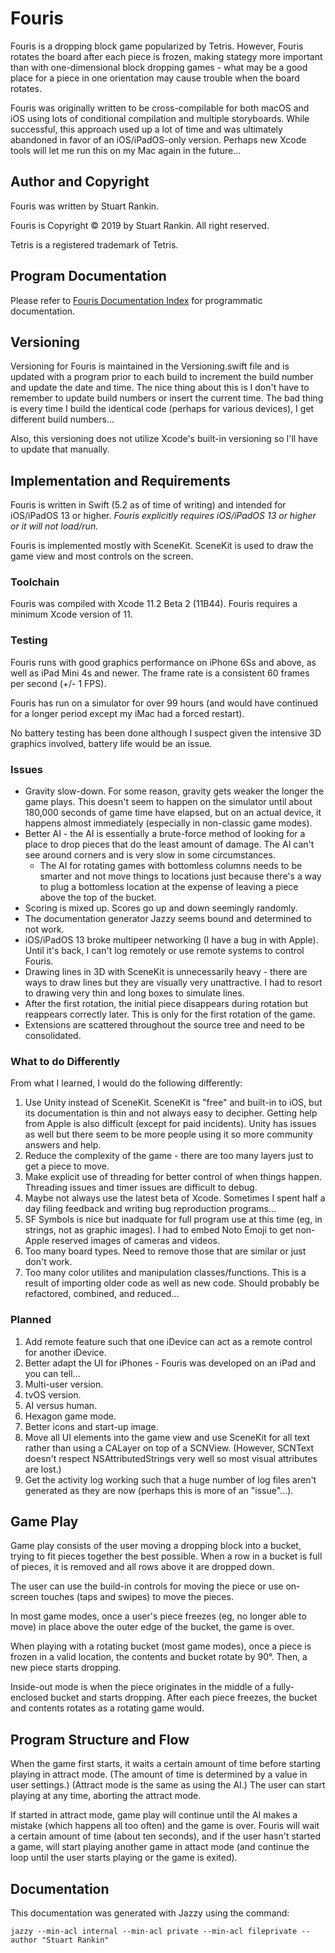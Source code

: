 # Fouris
 Fouris is a dropping block game popularized by Tetris. However, Fouris rotates the board after each piece is frozen, making stategy more important than with one-dimensional block dropping games - what may be a good place for a piece in one orientation may cause trouble when the board rotates.

Fouris was originally written to be cross-compilable for both macOS and iOS using lots of conditional compilation and multiple storyboards. While successful, this approach used up a lot of time and was ultimately abandoned in favor of an iOS/iPadOS-only version. Perhaps new Xcode tools will let me run this on my Mac again in the future...
## Author and Copyright
Fouris was written by Stuart Rankin.

Fouris is Copyright © 2019 by Stuart Rankin. All right reserved.

Tetris is a registered trademark of Tetris.
## Program Documentation
Please refer to [Fouris Documentation Index](https://github.com/sjrankin/Fouris/blob/master/docs/index.html) for programmatic documentation.
## Versioning
Versioning for Fouris is maintained in the Versioning.swift file and is updated with a program prior to each build to increment the build number and update the date and time. The nice thing about this is I don't have to remember to update build numbers or insert the current time. The bad thing is every time I build the identical code (perhaps for various devices), I get different build numbers...

Also, this versioning does not utilize Xcode's built-in versioning so I'll have to update that manually.
## Implementation and Requirements
Fouris is written in Swift (5.2 as of time of writing) and intended for iOS/iPadOS 13 or higher. *Fouris explicitly requires iOS/iPadOS 13 or higher or it will not load/run.*

Fouris is implemented mostly with SceneKit. SceneKit is used to draw the game view and most controls on the screen.
### Toolchain
Fouris was compiled with Xcode 11.2 Beta 2 (11B44). Fouris requires a minimum Xcode version of 11.
### Testing
Fouris runs with good graphics performance on iPhone 6Ss and above, as well as iPad Mini 4s and newer. The frame rate is a consistent 60 frames per second (+/- 1 FPS).

Fouris has run on a simulator for over 99 hours (and would have continued for a longer period except my iMac had a forced restart).

No battery testing has been done although I suspect given the intensive 3D graphics involved, battery life would be an issue.
### Issues
- Gravity slow-down. For some reason, gravity gets weaker the longer the game plays. This doesn't seem to happen on the simulator until about 180,000 seconds of game time have elapsed, but on an actual device, it happens almost immediately (especially in non-classic game modes).
- Better AI - the AI is essentially a brute-force method of looking for a place to drop pieces that do the least amount of damage. The AI can't see around corners and is very slow in some circumstances.
  - The AI for rotating games with bottomless columns needs to be smarter and not move things to locations just because there's a way to plug a bottomless location at the expense of leaving a piece above the top of the bucket.
- Scoring is mixed up. Scores go up and down seemingly randomly.
- The documentation generator Jazzy seems bound and determined to not work.
- iOS/iPadOS 13 broke multipeer networking (I have a bug in with Apple). Until it's back, I can't log remotely or use remote systems to control Fouris.
- Drawing lines in 3D with SceneKit is unnecessarily heavy - there are ways to draw lines but they are visually very unattractive. I had to resort to drawing very thin and long boxes to simulate lines.
- After the first rotation, the initial piece disappears during rotation but reappears correctly later. This is only for the first rotation of the game.
- Extensions are scattered throughout the source tree and need to be consolidated.
### What to do Differently
From what I learned, I would do the following differently:
1. Use Unity instead of SceneKit. SceneKit is "free" and built-in to iOS, but its documentation is thin and not always easy to decipher. Getting help from Apple is also difficult (except for paid incidents). Unity has issues as well but there seem to be more people using it so more community answers and help.
2. Reduce the complexity of the game - there are too many layers just to get a piece to move.
3. Make explicit use of threading for better control of when things happen. Threading issues and timer issues are difficult to debug.
4. Maybe not always use the latest beta of Xcode. Sometimes I spent half a day filing feedback and writing bug reproduction programs...
5. SF Symbols is nice but inadquate for full program use at this time (eg, in strings, not as graphic images). I had to embed Noto Emoji to get non-Apple reserved images of cameras and videos.
6. Too many board types. Need to remove those that are similar or just don't work.
7. Too many color utilites and manipulation classes/functions. This is a result of importing older code as well as new code. Should probably be refactored, combined, and reduced...
### Planned
1. Add remote feature such that one iDevice can act as a remote control for another iDevice.
2. Better adapt the UI for iPhones - Fouris was developed on an iPad and you can tell...
3. Multi-user version.
4. tvOS version.
5. AI versus human.
6. Hexagon game mode.
7. Better icons and start-up image.
8. Move all UI elements into the game view and use SceneKit for all text rather than using a CALayer on top of a SCNView. (However, SCNText doesn't respect NSAttributedStrings very well so most visual attributes are lost.)
9. Get the activity log working such that a huge number of log files aren't generated as they are now (perhaps this is more of an "issue"...).
## Game Play
Game play consists of the user moving a dropping block into a bucket, trying to fit pieces together the best possible. When a row in a bucket is full of pieces, it is removed and all rows above it are dropped down.

The user can use the build-in controls for moving the piece or use on-screen touches (taps and swipes) to move the pieces.

In most game modes, once a user's piece freezes (eg, no longer able to move) in place above the outer edge of the bucket, the game is over.

When playing with a rotating bucket (most game modes), once a piece is frozen in a valid location, the contents and bucket rotate by 90°. Then, a new piece starts dropping. 

Inside-out mode is when the piece originates in the middle of a fully-enclosed bucket and starts dropping. After each piece freezes, the bucket and contents rotates as a rotating game would.
## Program Structure and Flow
When the game first starts, it waits a certain amount of time before starting playing in attract mode. (The amount of time is determined by a value in user settings.) (Attract mode is the same as using the AI.) The user can start playing at any time, aborting the attract mode.

If started in attract mode, game play will continue until the AI makes a mistake (which happens all too often) and the game is over. Fouris will wait a certain amount of time (about ten seconds), and if the user hasn't started a game, will start playing another game in attact mode (and continue the loop until the user starts playing or the game is exited).
## Documentation
This documentation was generated with Jazzy using the command:

`jazzy --min-acl internal --min-acl private --min-acl fileprivate --author "Stuart Rankin"`